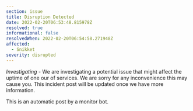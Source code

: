```yaml
---
section: issue
title: Disruption Detected
date: 2022-02-20T06:53:48.815978Z
resolved: true
informational: false
resolvedWhen: 2022-02-20T06:54:58.271948Z
affected:
  - Snikket
severity: disrupted
---
```

*Investigating* - We are investigating a potential issue that might affect the uptime of one our of services. We are sorry for any inconvenience this may cause you. This incident post will be updated once we have more information.

This is an automatic post by a monitor bot.
        